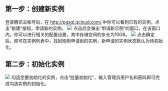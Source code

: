 ## 第一步：创建新实例
登录腾讯云帐号后，在 http://pgsql.qcloud.com/ 中你可以看到已有的实例，点击“新建”按钮，申请新的实例。
![](https://mccdn.qcloud.com/static/img/2f1ebb07ceb944946c3a17da42a02577/image.png)
点击后会弹出“申请新示例”的窗口，在该窗口内，你可以进行相关的配置设置，其中存储空间的步长为10GB。
![](https://mccdn.qcloud.com/static/img/620eb05a83586b7af2804c419b89b392/image.jpg)
点击确定后，即可在实例列表中，找到刚刚申请到的实例，新申请的实例状态默认为待初始化。

## 第二步：初始化实例
![](https://mccdn.qcloud.com/static/img/91350c31b47336d7c888f0be0ec626ab/image.png)
勾选您要初始化的实例，点击“批量初始化”，输入管理员用户名和密码即可完成勾选实例的初始化。
